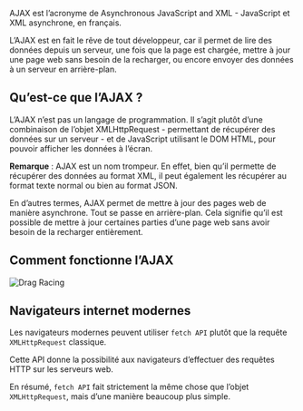 AJAX est l’acronyme de Asynchronous JavaScript and XML - JavaScript et XML asynchrone, en français. 

L’AJAX est en fait le rêve de tout développeur, car il permet de lire des données depuis un serveur, une fois que la page est chargée, mettre à jour une page web sans besoin de la recharger, ou encore envoyer des données à un serveur en arrière-plan.

## Qu’est-ce que l’AJAX ?

L’AJAX n’est pas un langage de programmation. Il s’agit plutôt d’une combinaison de l’objet XMLHttpRequest - permettant de récupérer des données sur un serveur - et de JavaScript utilisant le DOM HTML, pour pouvoir afficher les données à l’écran.

__Remarque__ : AJAX est un nom trompeur. En effet, bien qu’il permette de récupérer des données au format XML, il peut également les récupérer au format texte normal ou bien au format JSON.

En d’autres termes, AJAX permet de mettre à jour des pages web de manière asynchrone. Tout se passe en arrière-plan. Cela signifie qu’il est possible de mettre à jour certaines parties d’une page web sans avoir besoin de la recharger entièrement.

## Comment fonctionne l’AJAX

![Drag Racing](Dragster.jpg)

## Navigateurs internet modernes

Les navigateurs modernes peuvent utiliser ```fetch API``` plutôt que la requête ```XMLHttpRequest``` classique.

Cette API donne la possibilité aux navigateurs d’effectuer des requêtes HTTP sur les serveurs web.

En résumé, ```fetch API``` fait strictement la même chose que l’objet ```XMLHttpRequest```, mais d’une manière beaucoup plus simple.